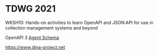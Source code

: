# TDWG 2021

WKSH10: Hands-on activities to learn OpenAPI and JSON:API for use in collection management systems and beyond

OpenAPI 3 [Agent Schema](https://dina-web.github.io/tdwg2021)





https://www.dina-project.net
